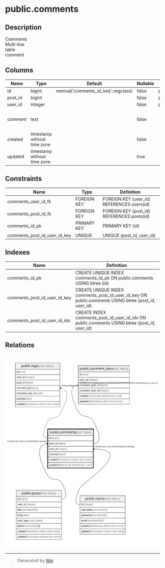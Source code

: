 # public.comments

## Description

Comments  
Multi-line  
table  
comment

## Columns

| Name | Type | Default | Nullable | Children | Parents | Comment |
| ---- | ---- | ------- | -------- | -------- | ------- | ------- |
| id | bigint | nextval('comments_id_seq'::regclass) | false | [public.logs](public.logs.md) |  |  |
| post_id | bigint |  | false | [public.comment_stars](public.comment_stars.md) | [public.posts](public.posts.md) |  |
| user_id | integer |  | false | [public.comment_stars](public.comment_stars.md) | [public.users](public.users.md) |  |
| comment | text |  | false |  |  | Comment<br>Multi-line<br>column<br>comment |
| created | timestamp without time zone |  | false |  |  |  |
| updated | timestamp without time zone |  | true |  |  |  |

## Constraints

| Name | Type | Definition |
| ---- | ---- | ---------- |
| comments_user_id_fk | FOREIGN KEY | FOREIGN KEY (user_id) REFERENCES users(id) |
| comments_post_id_fk | FOREIGN KEY | FOREIGN KEY (post_id) REFERENCES posts(id) |
| comments_id_pk | PRIMARY KEY | PRIMARY KEY (id) |
| comments_post_id_user_id_key | UNIQUE | UNIQUE (post_id, user_id) |

## Indexes

| Name | Definition |
| ---- | ---------- |
| comments_id_pk | CREATE UNIQUE INDEX comments_id_pk ON public.comments USING btree (id) |
| comments_post_id_user_id_key | CREATE UNIQUE INDEX comments_post_id_user_id_key ON public.comments USING btree (post_id, user_id) |
| comments_post_id_user_id_idx | CREATE INDEX comments_post_id_user_id_idx ON public.comments USING btree (post_id, user_id) |

## Relations

![er](public.comments.svg)

---

> Generated by [tbls](https://github.com/k1LoW/tbls)
